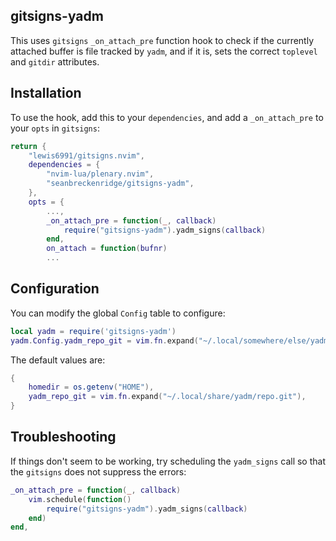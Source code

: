 ## gitsigns-yadm

This uses `gitsigns` `_on_attach_pre` function hook to check if the currently attached buffer is file tracked by `yadm`, and if it is, sets the correct `toplevel` and `gitdir` attributes.

## Installation

To use the hook, add this to your `dependencies`, and add a `_on_attach_pre` to your `opts` in `gitsigns`:

```lua
return {
    "lewis6991/gitsigns.nvim",
    dependencies = {
        "nvim-lua/plenary.nvim",
        "seanbreckenridge/gitsigns-yadm",
    },
    opts = {
        ...,
        _on_attach_pre = function(_, callback)
            require("gitsigns-yadm").yadm_signs(callback)
        end,
        on_attach = function(bufnr)
        ...
```

## Configuration

You can modify the global `Config` table to configure:

```lua
local yadm = require('gitsigns-yadm')
yadm.Config.yadm_repo_git = vim.fn.expand("~/.local/somewhere/else/yadm/repo.git")
```

The default values are:

```lua
{
    homedir = os.getenv("HOME"),
    yadm_repo_git = vim.fn.expand("~/.local/share/yadm/repo.git"),
}
```

## Troubleshooting

If things don't seem to be working, try scheduling the `yadm_signs` call so that the `gitsigns` does not suppress the errors:

```lua
_on_attach_pre = function(_, callback)
    vim.schedule(function()
        require("gitsigns-yadm").yadm_signs(callback)
    end)
end,
```
